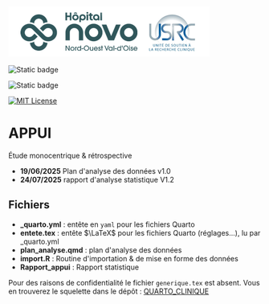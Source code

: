 
![USRC](novo_usrc.png)

<!-- badges: start -->

![Static badge](https://img.shields.io/badge/PAS-terminé-green)

![Static badge](https://img.shields.io/badge/rapport-attente-red)

[![MIT License](https://img.shields.io/badge/License-MIT-green.svg)](https://choosealicense.com/licenses/mit/)

<!-- badges: end -->


# APPUI

Étude monocentrique & rétrospective


- **19/06/2025** Plan d'analyse des données v1.0
- **24/07/2025** rapport d'analyse statistique V1.2

## Fichiers

- **_quarto.yml** : entête en `yaml` pour les fichiers Quarto
- **entete.tex** : entête $\LaTeX$ pour les fichiers Quarto (réglages...), lu par _quarto.yml
- **plan_analyse.qmd** : plan d'analyse des données
- **import.R** : Routine d'importation & de mise en forme des données
- **Rapport_appui** : Rapport statistique 



Pour des raisons de confidentialité le fichier `generique.tex` est absent. Vous en trouverez le squelette dans le dépôt : [QUARTO_CLINIQUE](https://github.com/philippemichel/quarto_clinique.git)

